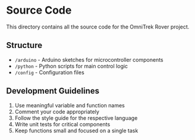 # Source Code

This directory contains all the source code for the OmniTrek Rover project.

## Structure

- `/arduino` - Arduino sketches for microcontroller components
- `/python` - Python scripts for main control logic
- `/config` - Configuration files

## Development Guidelines

1. Use meaningful variable and function names
2. Comment your code appropriately
3. Follow the style guide for the respective language
4. Write unit tests for critical components
5. Keep functions small and focused on a single task
